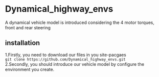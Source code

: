 # Dynamical_highway_envs
A dynamical vehicle model is introduced considering the 4 motor torques, front and rear steering  
## installation
1.Firstly, you need to download our files in you site-pacgaes  
   `git clone https://github.com/Dynamical_highway_envs.git`    
2.Secondly, you should introduce our vehicle model by configure the environment you create.
